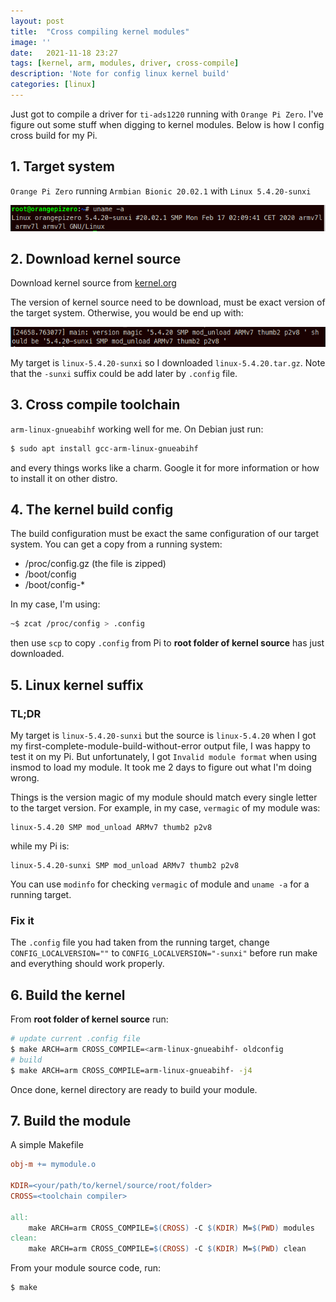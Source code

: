 ```yaml
---
layout: post
title:  "Cross compiling kernel modules"
image: ''
date:   2021-11-18 23:27
tags: [kernel, arm, modules, driver, cross-compile]
description: 'Note for config linux kernel build'
categories: [linux]
---
```


Just got to compile a driver for `ti-ads1220` running with `Orange Pi Zero`. 
I've figure out some stuff when digging to kernel modules. 
Below is how I config cross build for my Pi.

## 1. Target system

`Orange Pi Zero` running `Armbian Bionic 20.02.1` with `Linux 5.4.20-sunxi`

![alt target-system](/assets/cross-compiling-kernel-modules/target-system.png "armbian orange pi zero")

## 2. Download kernel source

Download kernel source from [kernel.org](https://mirrors.edge.kernel.org/pub/linux/kernel/)

The version of kernel source need to be download, must be exact version of 
the target system. Otherwise, you would be end up with:

![alt mod_unload](/assets/cross-compiling-kernel-modules/mod_unload.png "mod_unload caused by different magic version")

My target is `linux-5.4.20-sunxi` so I downloaded `linux-5.4.20.tar.gz`. 
Note that the `-sunxi` suffix could be add later by `.config` file.

## 3. Cross compile  toolchain

`arm-linux-gnueabihf` working well for me. 
On Debian just run:
```sh
$ sudo apt install gcc-arm-linux-gnueabihf
``` 
and every things works like a charm. Google it for more information or how to install it on other distro.

## 4. The kernel build config

The build configuration must be exact the same configuration 
of our target system.
You can get a copy from a running system:
- /proc/config.gz (the file is zipped)
- /boot/config
- /boot/config-*

In my case, I'm using:
```sh
~$ zcat /proc/config > .config
```

then use `scp` to copy `.config` from Pi to **root folder of kernel source** has just
downloaded.

## 5. Linux kernel suffix

### TL;DR

My target is `linux-5.4.20-sunxi` but the source is `linux-5.4.20` when I got 
my first-complete-module-build-without-error output file, I was happy to 
test it on my Pi. But unfortunately, I got `Invalid module format` when using
insmod to load my module. It took me 2 days to figure out what I'm doing wrong.

Things is the version magic of my module should match every single letter to 
the target version. For example, in my case, `vermagic` of my module was:
```
linux-5.4.20 SMP mod_unload ARMv7 thumb2 p2v8
```
while my Pi is:
```
linux-5.4.20-sunxi SMP mod_unload ARMv7 thumb2 p2v8
```
You can use `modinfo` for checking `vermagic` of module and `uname -a` for 
a running target.

### Fix it

The `.config` file you had taken from the running target, 
change `CONFIG_LOCALVERSION=""` to `CONFIG_LOCALVERSION="-sunxi"` before run 
make and everything should work properly.

## 6. Build the kernel

From **root folder of kernel source** run:
```sh
# update current .config file
$ make ARCH=arm CROSS_COMPILE=<arm-linux-gnueabihf- oldconfig
# build 
$ make ARCH=arm CROSS_COMPILE=arm-linux-gnueabihf- -j4
```
Once done, kernel directory are ready to build your module.

## 7. Build the module

A simple Makefile

```Makefile
obj-m += mymodule.o

KDIR=<your/path/to/kernel/source/root/folder>
CROSS=<toolchain compiler>

all:
	make ARCH=arm CROSS_COMPILE=$(CROSS) -C $(KDIR) M=$(PWD) modules
clean:
	make ARCH=arm CROSS_COMPILE=$(CROSS) -C $(KDIR) M=$(PWD) clean
```

From your module source code, run:

```sh 
$ make
```
































